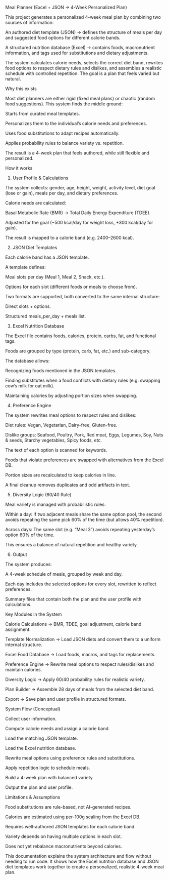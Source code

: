 Meal Planner (Excel + JSON → 4-Week Personalized Plan)

This project generates a personalized 4-week meal plan by combining two sources of information:

An authored diet template (JSON) → defines the structure of meals per day and suggested food options for different calorie bands.

A structured nutrition database (Excel) → contains foods, macronutrient information, and tags used for substitutions and dietary adjustments.

The system calculates calorie needs, selects the correct diet band, rewrites food options to respect dietary rules and dislikes, and assembles a realistic schedule with controlled repetition.
The goal is a plan that feels varied but natural.

Why this exists

Most diet planners are either rigid (fixed meal plans) or chaotic (random food suggestions).
This system finds the middle ground:

Starts from curated meal templates.

Personalizes them to the individual’s calorie needs and preferences.

Uses food substitutions to adapt recipes automatically.

Applies probability rules to balance variety vs. repetition.

The result is a 4-week plan that feels authored, while still flexible and personalized.

How it works
1. User Profile & Calculations

The system collects: gender, age, height, weight, activity level, diet goal (lose or gain), meals per day, and dietary preferences.

Calorie needs are calculated:

Basal Metabolic Rate (BMR) → Total Daily Energy Expenditure (TDEE).

Adjusted for the goal (−500 kcal/day for weight loss, +300 kcal/day for gain).

The result is mapped to a calorie band (e.g. 2400–2600 kcal).

2. JSON Diet Templates

Each calorie band has a JSON template.

A template defines:

Meal slots per day (Meal 1, Meal 2, Snack, etc.).

Options for each slot (different foods or meals to choose from).

Two formats are supported, both converted to the same internal structure:

Direct slots + options.

Structured meals_per_day + meals list.

3. Excel Nutrition Database

The Excel file contains foods, calories, protein, carbs, fat, and functional tags.

Foods are grouped by type (protein, carb, fat, etc.) and sub-category.

The database allows:

Recognizing foods mentioned in the JSON templates.

Finding substitutes when a food conflicts with dietary rules (e.g. swapping cow’s milk for oat milk).

Maintaining calories by adjusting portion sizes when swapping.

4. Preference Engine

The system rewrites meal options to respect rules and dislikes:

Diet rules: Vegan, Vegetarian, Dairy-free, Gluten-free.

Dislike groups: Seafood, Poultry, Pork, Red meat, Eggs, Legumes, Soy, Nuts & seeds, Starchy vegetables, Spicy foods, etc.

The text of each option is scanned for keywords.

Foods that violate preferences are swapped with alternatives from the Excel DB.

Portion sizes are recalculated to keep calories in line.

A final cleanup removes duplicates and odd artifacts in text.

5. Diversity Logic (60/40 Rule)

Meal variety is managed with probabilistic rules:

Within a day: If two adjacent meals share the same option pool, the second avoids repeating the same pick 60% of the time (but allows 40% repetition).

Across days: The same slot (e.g. “Meal 3”) avoids repeating yesterday’s option 60% of the time.

This ensures a balance of natural repetition and healthy variety.

6. Output

The system produces:

A 4-week schedule of meals, grouped by week and day.

Each day includes the selected options for every slot, rewritten to reflect preferences.

Summary files that contain both the plan and the user profile with calculations.

Key Modules in the System

Calorie Calculations → BMR, TDEE, goal adjustment, calorie band assignment.

Template Normalization → Load JSON diets and convert them to a uniform internal structure.

Excel Food Database → Load foods, macros, and tags for replacements.

Preference Engine → Rewrite meal options to respect rules/dislikes and maintain calories.

Diversity Logic → Apply 60/40 probability rules for realistic variety.

Plan Builder → Assemble 28 days of meals from the selected diet band.

Export → Save plan and user profile in structured formats.

System Flow (Conceptual)

Collect user information.

Compute calorie needs and assign a calorie band.

Load the matching JSON template.

Load the Excel nutrition database.

Rewrite meal options using preference rules and substitutions.

Apply repetition logic to schedule meals.

Build a 4-week plan with balanced variety.

Output the plan and user profile.

Limitations & Assumptions

Food substitutions are rule-based, not AI-generated recipes.

Calories are estimated using per-100g scaling from the Excel DB.

Requires well-authored JSON templates for each calorie band.

Variety depends on having multiple options in each slot.

Does not yet rebalance macronutrients beyond calories.

This documentation explains the system architecture and flow without needing to run code. It shows how the Excel nutrition database and JSON diet templates work together to create a personalized, realistic 4-week meal plan.

